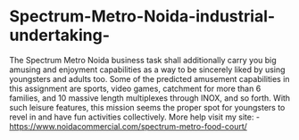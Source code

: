 # Spectrum-Metro-Noida-industrial-undertaking-
The Spectrum Metro Noida business task shall additionally carry you big amusing and enjoyment capabilities as a way to be sincerely liked by using youngsters and adults too. Some of the predicted amusement capabilities in this assignment are sports, video games, catchment for more than 6 families, and 10 massive length multiplexes through INOX, and so forth. With such leisure features, this mission seems the proper spot for youngsters to revel in and have fun activities collectively. More help visit my site: - https://www.noidacommercial.com/spectrum-metro-food-court/ 
